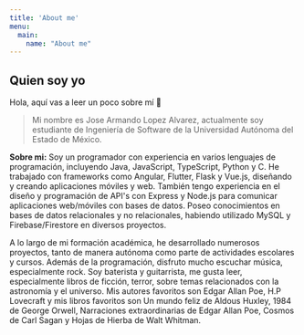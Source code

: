 ```yaml
---
title: 'About me'
menu:
  main:
    name: "About me"
---
```


## Quien soy yo

Hola, aquí vas a leer un poco sobre mí 🤩

> Mi nombre es Jose Armando Lopez Alvarez, actualmente soy estudiante de Ingeniería de Software de la Universidad Autónoma del Estado de México.

**Sobre mi:** Soy un programador con experiencia en varios lenguajes de programación, incluyendo Java, JavaScript, TypeScript, Python y C. He trabajado con frameworks como Angular, Flutter, Flask y Vue.js, diseñando y creando aplicaciones móviles y web. También tengo experiencia en el diseño y programación de API's con Express y Node.js para comunicar aplicaciones web/móviles con bases de datos. Poseo conocimientos en bases de datos relacionales y no relacionales, habiendo utilizado MySQL y Firebase/Firestore en diversos proyectos.

A lo largo de mi formación académica, he desarrollado numerosos proyectos, tanto de manera autónoma como parte de actividades escolares y cursos. Además de la programación, disfruto mucho escuchar música, especialmente rock. Soy baterista y guitarrista, me gusta leer, especialmente libros de ficción, terror, sobre temas relacionados con la astronomía y el universo. Mis autores favoritos son Edgar Allan Poe, H.P Lovecraft y mis libros favoritos son Un mundo feliz de Aldous Huxley, 1984 de George Orwell, Narraciones extraordinarias de Edgar Allan Poe, Cosmos de Carl Sagan y Hojas de Hierba de Walt Whitman.

